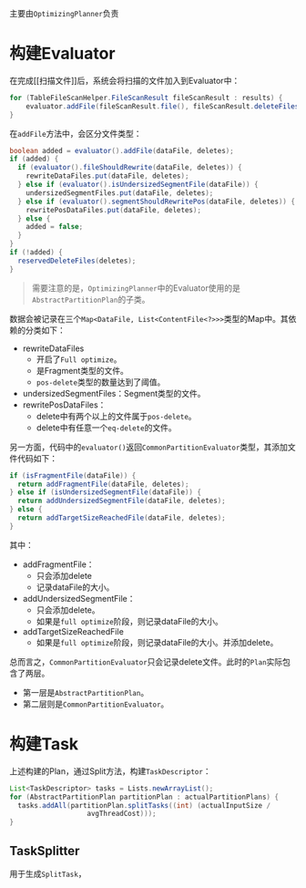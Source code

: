 主要由`OptimizingPlanner`负责
# 构建Evaluator
在完成[[扫描文件]]后，系统会将扫描的文件加入到Evaluator中：
```Java
for (TableFileScanHelper.FileScanResult fileScanResult : results) {
	evaluator.addFile(fileScanResult.file(), fileScanResult.deleteFiles());
}
```

在`addFile`方法中，会区分文件类型：
```java
boolean added = evaluator().addFile(dataFile, deletes);  
if (added) {  
  if (evaluator().fileShouldRewrite(dataFile, deletes)) {  
    rewriteDataFiles.put(dataFile, deletes);  
  } else if (evaluator().isUndersizedSegmentFile(dataFile)) {  
    undersizedSegmentFiles.put(dataFile, deletes);  
  } else if (evaluator().segmentShouldRewritePos(dataFile, deletes)) {  
    rewritePosDataFiles.put(dataFile, deletes);  
  } else {  
    added = false;  
  }  
}  
if (!added) {  
  reservedDeleteFiles(deletes);  
}
```

> 需要注意的是，`OptimizingPlanner`中的Evaluator使用的是`AbstractPartitionPlan`的子类。

数据会被记录在三个`Map<DataFile, List<ContentFile<?>>>`类型的Map中。其依赖的分类如下：
- rewriteDataFiles
	- 开启了`Full optimize`。
	- 是Fragment类型的文件。
	- `pos-delete`类型的数量达到了阈值。
- undersizedSegmentFiles：Segment类型的文件。
- rewritePosDataFiles：
	- delete中有两个以上的文件属于`pos-delete`。
	- delete中有任意一个`eq-delete`的文件。


另一方面，代码中的`evaluator()`返回`CommonPartitionEvaluator`类型，其添加文件代码如下：
```java
if (isFragmentFile(dataFile)) {  
  return addFragmentFile(dataFile, deletes);  
} else if (isUndersizedSegmentFile(dataFile)) {  
  return addUndersizedSegmentFile(dataFile, deletes);  
} else {  
  return addTargetSizeReachedFile(dataFile, deletes);  
}
```

其中：
- addFragmentFile：
	- 只会添加delete
	- 记录dataFile的大小。
- addUndersizedSegmentFile：
	- 只会添加delete。
	- 如果是`full optimize`阶段，则记录dataFile的大小。
- addTargetSizeReachedFile
	- 如果是`full optimize`阶段，则记录dataFile的大小。并添加delete。

总而言之，`CommonPartitionEvaluator`只会记录delete文件。此时的`Plan`实际包含了两层。
- 第一层是`AbstractPartitionPlan`。
- 第二层则是`CommonPartitionEvaluator`。

# 构建Task

上述构建的Plan，通过Split方法，构建`TaskDescriptor`：
```Java
List<TaskDescriptor> tasks = Lists.newArrayList();  
for (AbstractPartitionPlan partitionPlan : actualPartitionPlans) {  
  tasks.addAll(partitionPlan.splitTasks((int) (actualInputSize /
				   avgThreadCost)));  
}
```

## TaskSplitter
用于生成`SplitTask`，
